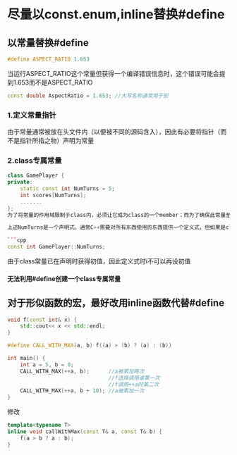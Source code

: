 # 尽量以const.enum,inline替换#define

## 以常量替换#define
```cpp
#define ASPECT_RATIO 1.653
```
当运行ASPECT_RATIO这个常量但获得一个编译错误信息时，这个错误可能会提到1.653而不是ASPECT_RATIO

```cpp
const double AspectRatio = 1.653; //大写名称通常用于宏
```
### 1.定义常量指针
由于常量通常被放在头文件内（以便被不同的源码含入），因此有必要将指针（而不是指针所指之物）声明为常量

### 2.class专属常量
```cpp
class GamePlayer {
private:
    static const int NumTurns = 5;
    int scores[NumTurns];
    .......
};
为了将常量的作用域限制于class内，必须让它成为class的一个member；而为了确保此常量至多只有一份实体，必须让它成为一个static成员

上述NumTurns是一个声明式，通常C++需要对所有东西使用的东西提供一个定义式，但如果是class专属常量又是static且为整数类型是只要不取地址，就无需提供定义式

```cpp
const int GamePlayer::NumTurns;
```
由于class常量已在声明时获得初值，因此定义式时i不可以再设初值

#### 无法利用#define创建一个class专属常量

## 对于形似函数的宏，最好改用inline函数代替#define
```cpp
void f(const int& x) {
    std::cout<< x << std::endl;
}

#define CALL_WITH_MAX(a, b) f((a) > (b) ? (a) : (b))

int main() {
    int a = 5, b = 0;
    CALL_WITH_MAX(++a, b);      //a被累加两次
                                //f选择调用谁第一次
                                //f调用++a时第二次
    CALL_WITH_MAX(++a, b + 10); //a被累加一次
}
```

修改
```cpp
template<typename T>
inline void callWithMax(const T& a, const T& b) {
    f(a > b ? a : b);
}
```
